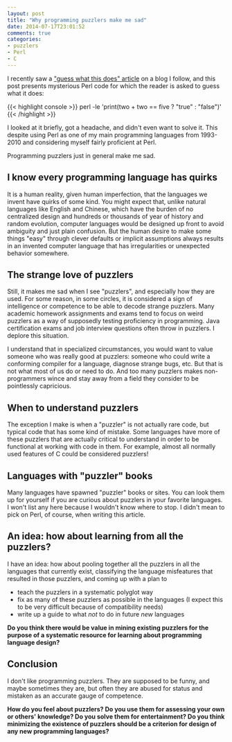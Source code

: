 ```yaml
---
layout: post
title: "Why programming puzzlers make me sad"
date: 2014-07-17T23:01:52
comments: true
categories:
- puzzlers
- Perl
- C
---
```

I recently saw a
["guess what this does" article](http://blog.plover.com/2014/07/17/)
on a blog I follow, and this post presents mysterious Perl code for
which the reader is asked to guess what it does:

{{< highlight console >}}
perl -le 'print(two + two == five ? "true" : "false")'
{{< /highlight >}}

I looked at it briefly, got a headache, and didn't even want to solve
it. This despite using Perl as one of my main programming languages
from 1993-2010 and considering myself fairly proficient at Perl.

Programming puzzlers just in general make me sad.

<!--more-->

## I know every programming language has quirks

It is a human reality, given human imperfection, that the languages we
invent have quirks of some kind. You might expect that, unlike natural
languages like English and Chinese, which have the burden of no
centralized design and hundreds or thousands of year of history and
random evolution, computer languages would be designed up front to
avoid ambiguity and just plain confusion. But the human desire to make
some things "easy" through clever defaults or implicit assumptions
always results in an invented computer language that has
irregularities or unexpected behavior somewhere.

## The strange love of puzzlers

Still, it makes me sad when I see "puzzlers", and especially how they
are used. For some reason, in some circles, it is considered a sign of
intelligence or competence to be able to decode strange
puzzlers. Many academic homework assignments and exams tend to focus
on weird puzzlers as a way of supposedly testing proficiency in
programming. Java certification exams and job interview questions
often throw in puzzlers. I deplore this situation.

I understand that in specialized circumstances, you would want to
value someone who was really good at puzzlers: someone who could write
a conforming compiler for a language, diagnose strange bugs, etc. But
that is not what most of us do or need to do. And too many puzzlers
makes non-programmers wince and stay away from a field they consider
to be pointlessly capricious.

## When to understand puzzlers

The exception I make is when a "puzzler" is not actually rare code,
but typical code that has some kind of mistake. Some languages have
more of these puzzlers that are actually critical to understand in
order to be functional at working with code in them. For example,
almost all normally used features of C could be considered puzzlers!

## Languages with "puzzler" books

Many languages have spawned "puzzler" books or sites. You can look
them up for yourself if you are curious about puzzlers in your
favorite languages. I won't list any here because I wouldn't know
where to stop. I didn't mean to pick on Perl, of course, when writing
this article.

## An idea: how about learning from all the puzzlers?

I have an idea: how about pooling together all the puzzlers in all the
languages that currently exist, classifying the language misfeatures
that resulted in those puzzlers, and coming up with a plan to

- teach the puzzlers in a systematic polyglot way
- fix as many of these puzzlers as possible in the languages (I expect
this to be very difficult because of compatibility needs)
- write up a guide to what *not* to do in future *new* languages

**Do you think there would be value in mining existing puzzlers for
  the purpose of a systematic resource for learning about programming
  language design?**

## Conclusion

I don't like programming puzzlers. They are supposed to be funny, and
maybe sometimes they are, but often they are abused for status and
mistaken as an accurate gauge of competence.

**How do you feel about puzzlers? Do you use them for assessing your
  own or others' knowledge? Do you solve them for entertainment? Do
  you think minimizing the existence of puzzlers should be a criterion
  for design of any new programming languages?**
